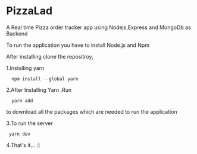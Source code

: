 # PizzaLad
A Real time Pizza order tracker app using Nodejs,Express and MongoDb as Backend


To run the application you have to install Node.js and Npm

After installing clone the repositroy,

1.Installing yarn

```
  npm install --global yarn
```

2.After Installing Yarn .Run

```
  yarn add
```
to download all the packages which are needed to run the application

3.To run the server

```
 yarn dev
```

4.That's it... :)
